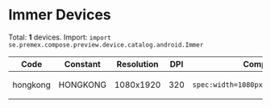 # Immer Devices

Total: **1** devices. Import: `import se.premex.compose.preview.device.catalog.android.Immer`

| Code | Constant | Resolution | DPI | Compose Spec | Preview Usage |
|------|----------|------------|-----|-------------|---------------|
| hongkong | HONGKONG | 1080x1920 | 320 | `spec:width=1080px,height=1920px,dpi=320` | `@Preview(device = Immer.HONGKONG)` |

<!-- Generated automatically. Do not edit manually. -->
